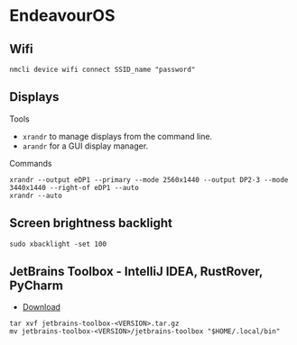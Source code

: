 # EndeavourOS

## Wifi

```
nmcli device wifi connect SSID_name "password"
```

## Displays

Tools
- `xrandr` to manage displays from the command line.
- `arandr` for a GUI display manager.

Commands
```shell
xrandr --output eDP1 --primary --mode 2560x1440 --output DP2-3 --mode 3440x1440 --right-of eDP1 --auto
xrandr --auto
```

## Screen brightness backlight

```shell
sudo xbacklight -set 100
```

## JetBrains Toolbox - IntelliJ IDEA, RustRover, PyCharm

- [Download](https://www.jetbrains.com/toolbox-app/)

```shell
tar xvf jetbrains-toolbox-<VERSION>.tar.gz
mv jetbrains-toolbox-<VERSION>/jetbrains-toolbox "$HOME/.local/bin"
```
